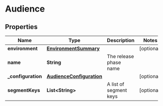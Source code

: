 

# Audience


## Properties

| Name | Type | Description | Notes |
|------------ | ------------- | ------------- | -------------|
|**environment** | [**EnvironmentSummary**](EnvironmentSummary.md) |  |  [optional] |
|**name** | **String** | The release phase name |  |
|**_configuration** | [**AudienceConfiguration**](AudienceConfiguration.md) |  |  [optional] |
|**segmentKeys** | **List&lt;String&gt;** | A list of segment keys |  [optional] |




